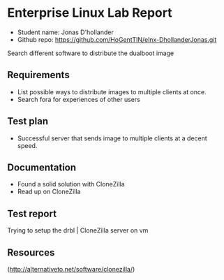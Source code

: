 # Enterprise Linux Lab Report

- Student name: Jonas D'hollander
- Github repo: <https://github.com/HoGentTIN/elnx-DhollanderJonas.git>


Search different software to distribute the dualboot image

## Requirements

- List possible ways to distribute images to multiple clients at once.
- Search fora for experiences of other users

## Test plan
- Successful server that sends image to multiple clients at a decent speed.


## Documentation

- Found a solid solution with CloneZilla
- Read up on CloneZilla 


## Test report

Trying to setup the drbl | CloneZilla server on vm

## Resources

(http://alternativeto.net/software/clonezilla/)
